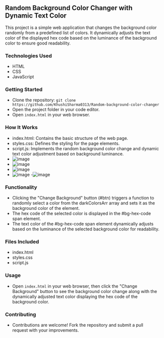 ## Random Background Color Changer with Dynamic Text Color

This project is a simple web application that changes the background color randomly from a predefined list of colors. It dynamically adjusts the text color of the displayed hex code based on the luminance of the background color to ensure good readability.

### Technologies Used

- HTML
- CSS
- JavaScript

### Getting Started

- Clone the repository: `git clone https://github.com/KhushiSharma0313/Random-background-color-changer`
- Open the project folder in your code editor.
- Open `index.html` in your web browser.

### How It Works

- index.html: Contains the basic structure of the web page.
- styles.css: Defines the styling for the page elements.
- script.js: Implements the random background color change and dynamic text color adjustment based on background luminance.
- ![image](https://github.com/KhushiSharma0313/Random-background-color-changer/assets/115573980/f1f9392d-36e3-4021-aecd-60c71fa1f57b)
- ![image](https://github.com/KhushiSharma0313/Random-background-color-changer/assets/115573980/a1ced7ac-3d9b-4ecd-8be5-828f98e3c888)
- ![image](https://github.com/KhushiSharma0313/Random-background-color-changer/assets/115573980/5315d38a-88d3-4d50-b9df-efc5f1d48552)
- ![image](https://github.com/KhushiSharma0313/Random-background-color-changer/assets/115573980/e9b4f66f-819c-4a2e-9234-aadab24155f8)
-![image](https://github.com/KhushiSharma0313/Random-background-color-changer/assets/115573980/a5ac84d4-3322-44f4-b90c-568e8819333d)






### Functionality

- Clicking the "Change Background" button (#btn) triggers a function to randomly select a color from the darkColorsArr array and sets it as the background color of the <body> element.
- The hex code of the selected color is displayed in the #bg-hex-code span element.
- The text color of the #bg-hex-code span element dynamically adjusts based on the luminance of the selected background color for readability.

### Files Included

- index.html
- styles.css
- script.js

### Usage

- Open `index.html` in your web browser, then click the "Change Background" button to see the background color change along with the dynamically adjusted text color displaying the hex code of the background color.

### Contributing

- Contributions are welcome! Fork the repository and submit a pull request with your improvements.

